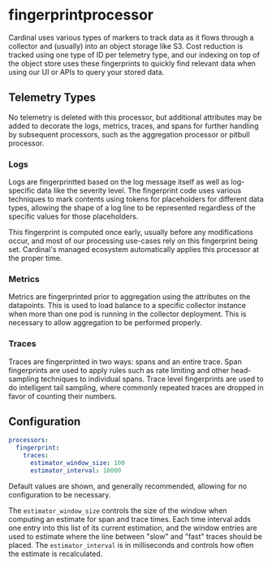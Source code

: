 # fingerprintprocessor

Cardinal uses various types of markers to track data as it flows through a collector
and (usually) into an object storage like S3.  Cost reduction is tracked using
one type of ID per telemetry type, and our indexing on top of the object store
uses these fingerprints to quickly find relevant data when using our UI or APIs
to query your stored data.

## Telemetry Types

No telemetry is deleted with this processor, but additional attributes may be
added to decorate the logs, metrics, traces, and spans for further handling
by subsequent processors, such as the aggregation processor or pitbull
processor.

### Logs

Logs are fingerprintted based on the log message itself as well as log-specific
data like the severity level.  The fingerprint code uses various techniques to
mark contents using tokens for placeholders for different data types, allowing
the shape of a log line to be represented regardless of the specific values for
those placeholders.

This fingerprint is computed once early, usually before any modifications occur,
and most of our processing use-cases rely on this fingerprint being set.  Cardinal's
managed ecosystem automatically applies this processor at the proper time.

### Metrics

Metrics are fingerprinted prior to aggregation using the attributes on the datapoints.
This is used to load balance to a specific collector instance when more than one
pod is running in the collector deployment.  This is necessary to allow aggregation
to be performed properly.

### Traces

Traces are fingerprinted in two ways:  spans and an entire trace.  Span fingerprints
are used to apply rules such as rate limiting and other head-sampling techniques to
individual spans.  Trace level fingerprints are used to do intelligent tail sampling,
where commonly repeated traces are dropped in favor of counting their numbers.

## Configuration

```yaml
processors:
  fingerprint:
    traces:
      estimator_window_size: 100
      estimator_interval: 10000
```

Default values are shown, and generally recommended, allowing for no configuration to be necessary.

The `estimator_window_size` controls the size of the window when computing an estimate for span and trace times.  Each time interval adds one entry into this list of its current estimation, and the window entries are used to estimate where the line between "slow" and "fast" traces should be placed.
The `estimator_interval` is in milliseconds and controls how often the estimate is recalculated.
